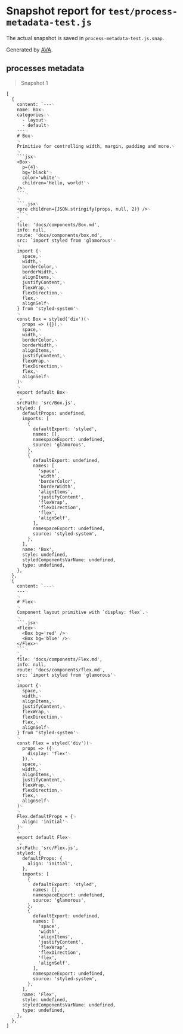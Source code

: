 # Snapshot report for `test/process-metadata-test.js`

The actual snapshot is saved in `process-metadata-test.js.snap`.

Generated by [AVA](https://ava.li).

## processes metadata

> Snapshot 1

    [
      {
        content: `---␊
        name: Box␊
        categories:␊
          - layout␊
          - default␊
        ---␊
        # Box␊
        ␊
        Primitive for controlling width, margin, padding and more.␊
        ␊
        ```jsx␊
        <Box␊
          p={4}␊
          bg='black'␊
          color='white'␊
          children='Hello, world!'␊
        />␊
        ```␊
        ␊
        ```.jsx␊
        <pre children={JSON.stringify(props, null, 2)} />␊
        ```␊
        `,
        file: 'docs/components/Box.md',
        info: null,
        route: 'docs/components/box.md',
        src: `import styled from 'glamorous'␊
        ␊
        import {␊
          space,␊
          width,␊
          borderColor,␊
          borderWidth,␊
          alignItems,␊
          justifyContent,␊
          flexWrap,␊
          flexDirection,␊
          flex,␊
          alignSelf␊
        } from 'styled-system'␊
        ␊
        const Box = styled('div')(␊
          props => ({}),␊
          space,␊
          width,␊
          borderColor,␊
          borderWidth,␊
          alignItems,␊
          justifyContent,␊
          flexWrap,␊
          flexDirection,␊
          flex,␊
          alignSelf␊
        )␊
        ␊
        export default Box␊
        `,
        srcPath: 'src/Box.js',
        styled: {
          defaultProps: undefined,
          imports: [
            {
              defaultExport: 'styled',
              names: [],
              namespaceExport: undefined,
              source: 'glamorous',
            },
            {
              defaultExport: undefined,
              names: [
                'space',
                'width',
                'borderColor',
                'borderWidth',
                'alignItems',
                'justifyContent',
                'flexWrap',
                'flexDirection',
                'flex',
                'alignSelf',
              ],
              namespaceExport: undefined,
              source: 'styled-system',
            },
          ],
          name: 'Box',
          style: undefined,
          styledComponentsVarName: undefined,
          type: undefined,
        },
      },
      {
        content: `---␊
        ---␊
        ␊
        # Flex␊
        ␊
        Component layout primitive with `display: flex`.␊
        ␊
        ```.jsx␊
        <Flex>␊
          <Box bg='red' />␊
          <Box bg='blue' />␊
        </Flex>␊
        ```␊
        `,
        file: 'docs/components/Flex.md',
        info: null,
        route: 'docs/components/flex.md',
        src: `import styled from 'glamorous'␊
        ␊
        import {␊
          space,␊
          width,␊
          alignItems,␊
          justifyContent,␊
          flexWrap,␊
          flexDirection,␊
          flex,␊
          alignSelf␊
        } from 'styled-system'␊
        ␊
        const Flex = styled('div')(␊
          props => ({␊
            display: 'flex'␊
          }),␊
          space,␊
          width,␊
          alignItems,␊
          justifyContent,␊
          flexWrap,␊
          flexDirection,␊
          flex,␊
          alignSelf␊
        )␊
        ␊
        Flex.defaultProps = {␊
          align: 'initial'␊
        }␊
        ␊
        export default Flex␊
        `,
        srcPath: 'src/Flex.js',
        styled: {
          defaultProps: {
            align: 'initial',
          },
          imports: [
            {
              defaultExport: 'styled',
              names: [],
              namespaceExport: undefined,
              source: 'glamorous',
            },
            {
              defaultExport: undefined,
              names: [
                'space',
                'width',
                'alignItems',
                'justifyContent',
                'flexWrap',
                'flexDirection',
                'flex',
                'alignSelf',
              ],
              namespaceExport: undefined,
              source: 'styled-system',
            },
          ],
          name: 'Flex',
          style: undefined,
          styledComponentsVarName: undefined,
          type: undefined,
        },
      },
    ]
